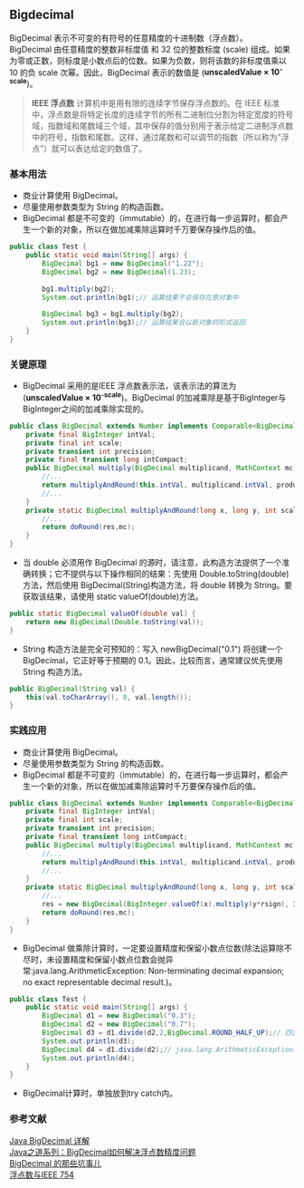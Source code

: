 ## Bigdecimal
BigDecimal 表示不可变的有符号的任意精度的十进制数（浮点数）。  
BigDecimal 由任意精度的整数非标度值 和 32 位的整数标度 (scale) 组成。如果为零或正数，则标度是小数点后的位数。如果为负数，则将该数的非标度值乘以 10 的负 scale 次幂。因此，BigDecimal 表示的数值是 (<b>unscaledValue × 10<sup>-scale</sup></b>)。
> 
> <b>IEEE 浮点数</b> 计算机中是用有限的连续字节保存浮点数的。在 IEEE 标准中，浮点数是将特定长度的连续字节的所有二进制位分割为特定宽度的符号域，指数域和尾数域三个域，其中保存的值分别用于表示给定二进制浮点数中的符号，指数和尾数。这样，通过尾数和可以调节的指数（所以称为"浮点"）就可以表达给定的数值了。

### 基本用法
* 商业计算使用 BigDecimal。
* 尽量使用参数类型为 String 的构造函数。
* BigDecimal 都是不可变的（immutable）的，在进行每一步运算时，都会产生一个新的对象，所以在做加减乘除运算时千万要保存操作后的值。

```java
public class Test {
	public static void main(String[] args) {
		BigDecimal bg1 = new BigDecimal("1.22");
		BigDecimal bg2 = new BigDecimal(1.23);
		
		bg1.multiply(bg2);
		System.out.println(bg1);// 运算结果不会保存在原对象中
		
		BigDecimal bg3 = bg1.multiply(bg2);
		System.out.println(bg3);// 运算结果会以新对象的形式返回
	}
}
```

### 关键原理
* BigDecimal 采用的是IEEE 浮点数表示法，该表示法的算法为 (<b>unscaledValue × 10<sup>-scale</sup></b>)。BigDecimal 的加减乘除是基于BigInteger与BigInteger之间的加减乘除实现的。

```java
public class BigDecimal extends Number implements Comparable<BigDecimal> {
    private final BigInteger intVal;
    private final int scale;
    private transient int precision;
	private final transient long intCompact;
	public BigDecimal multiply(BigDecimal multiplicand, MathContext mc) {
		//...
        return multiplyAndRound(this.intVal, multiplicand.intVal, productScale, mc);
		//...
    }
	private static BigDecimal multiplyAndRound(long x, long y, int scale, MathContext mc) {
		//...
		return doRound(res,mc);
	}
}
```

* 当 double 必须用作 BigDecimal 的源时，请注意，此构造方法提供了一个准确转换；它不提供与以下操作相同的结果：先使用 Double.toString(double)方法，然后使用 BigDecimal(String)构造方法，将 double 转换为 String。要获取该结果，请使用 static valueOf(double)方法。

```java
public static BigDecimal valueOf(double val) {
    return new BigDecimal(Double.toString(val));
}
```

* String 构造方法是完全可预知的：写入 newBigDecimal("0.1") 将创建一个 BigDecimal，它正好等于预期的 0.1。因此，比较而言，通常建议优先使用 String 构造方法。

```java
public BigDecimal(String val) {
    this(val.toCharArray(), 0, val.length());
}
```

### 实践应用
* 商业计算使用 BigDecimal。
* 尽量使用参数类型为 String 的构造函数。
* BigDecimal 都是不可变的（immutable）的，在进行每一步运算时，都会产生一个新的对象，所以在做加减乘除运算时千万要保存操作后的值。

```java
public class BigDecimal extends Number implements Comparable<BigDecimal> {
    private final BigInteger intVal;
    private final int scale;
    private transient int precision;
	private final transient long intCompact;
	public BigDecimal multiply(BigDecimal multiplicand, MathContext mc) {
		//...
        return multiplyAndRound(this.intVal, multiplicand.intVal, productScale, mc);
		//...
    }
	private static BigDecimal multiplyAndRound(long x, long y, int scale, MathContext mc) {
		//...
		res = new BigDecimal(BigInteger.valueOf(x).multiply(y*rsign), INFLATED, scale, 0);
		return doRound(res,mc);
	}
}
```

* BigDecimal 做乘除计算时，一定要设置精度和保留小数点位数(除法运算除不尽时，未设置精度和保留小数点位数会抛异常:java.lang.ArithmeticException: Non-terminating decimal expansion; no exact representable decimal result.)。

```java
public class Test {
	public static void main(String[] args) {
		BigDecimal d1 = new BigDecimal("0.3");  
		BigDecimal d2 = new BigDecimal("0.7");  
		BigDecimal d3 = d1.divide(d2,2,BigDecimal.ROUND_HALF_UP);// 四舍五入保留两位小数
		System.out.println(d3); 
		BigDecimal d4 = d1.divide(d2);// java.lang.ArithmeticException: Non-terminating decimal expansion; no exact representable decimal result.
		System.out.println(d4);  
	}
}
```

* BigDecimal计算时，单独放到try catch内。

### 参考文献  
[Java BigDecimal 详解](http://blog.csdn.net/jackiehff/article/details/8582449)  
[Java之道系列：BigDecimal如何解决浮点数精度问题](http://www.lxway.com/605846602.htm)  
[BigDecimal 的那些坑事儿](http://blog.csdn.net/ugg/article/details/8213666)  
[浮点数与IEEE 754](http://www.cnblogs.com/kingwolfofsky/archive/2011/07/21/2112299.html)  


